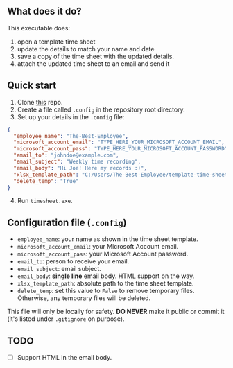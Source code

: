 ## What does it do?

This executable does:
1. open a template time sheet
2. update the details to match your name and date
3. save a copy of the time sheet with the updated details.
4. attach the updated time sheet to an email and send it


## Quick start

1. Clone [this](https://github.com/dtgoitia/si-timesheets) repo.
2. Create a file called `.config` in the repository root directory.
3. Set up your details in the `.config` file:
```json
{
  "employee_name": "The-Best-Employee",
  "microsoft_account_email": "TYPE_HERE_YOUR_MICROSOFT_ACCOUNT_EMAIL",
  "microsoft_account_pass": "TYPE_HERE_YOUR_MICROSOFT_ACCOUNT_PASSWORD",
  "email_to": "johndoe@example.com",
  "email_subject": "Weekly time recording",
  "email_body": "Hi Joe! Here my records :)",
  "xlsx_template_path": "C:/Users/The-Best-Employee/template-time-sheet.xlsx",
  "delete_temp": "True"
}
```
4. Run `timesheet.exe`.

## Configuration file (`.config`)

* `employee_name`: your name as shown in the time sheet template.
* `microsoft_account_email`: your Microsoft Account email.
* `microsoft_account_pass`: your Microsoft Account password.
* `email_to`: person to receive your email.
* `email_subject`: email subject.
* `email_body`: **single line** email body. HTML support on the way.
* `xlsx_template_path`: absolute path to the time sheet template.
* `delete_temp`: set this value to `False` to remove temporary files. Otherwise, any temporary files will be deleted.

This file will only be locally for safety. **DO NEVER** make it public or commit it (it's listed under `.gitignore` on purpose).

## TODO

- [ ] Support HTML in the email body.